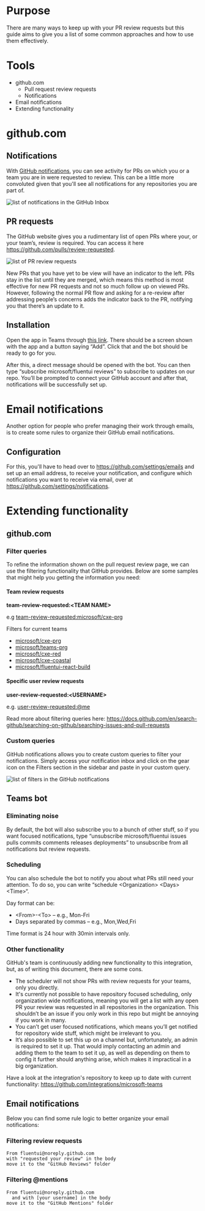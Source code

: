 # Purpose

There are many ways to keep up with your PR review requests but this guide aims to give you a list of some common approaches and how to use them effectively.

# Tools

- github.com
  - Pull request review requests
  - Notifications
- Email notifications
- Extending functionality

# github.com

## Notifications

With [GitHub notifications](https://github.com/notifications), you can see activity for PRs on which you or a team you are in were requested to review. This can be a little more convoluted given that you'll see all notifications for any repositories you are part of.

![list of notifications in the GitHub Inbox](https://user-images.githubusercontent.com/39736248/154150991-22be6e40-5eb3-46a8-ae47-5943ce6d6879.png)

## PR requests

The GitHub website gives you a rudimentary list of open PRs where your, or your team’s, review is required. You can access it here https://github.com/pulls/review-requested.

![list of PR review requests](https://user-images.githubusercontent.com/39736248/154149615-05ab4176-5774-440b-bcd1-109f71a01fdc.png)

New PRs that you have yet to be view will have an indicator to the left.
PRs stay in the list until they are merged, which means this method is most effective for new PR requests and not so much follow up on viewed PRs.
However, following the normal PR flow and asking for a re-review after addressing people’s concerns adds the indicator back to the PR, notifying you that there’s an update to it.

## Installation

Open the app in Teams through [this link](https://teams.microsoft.com/l/app/ca9e26b7-dce5-44a0-b2b7-a70a3d65ce25). There should be a screen shown with the app and a button saying “Add”. Click that and the bot should be ready to go for you.

After this, a direct message should be opened with the bot. You can then type “subscribe microsoft/fluentui reviews” to subscribe to updates on our repo.
You’ll be prompted to connect your GitHub account and after that, notifications will be successfully set up.

# Email notifications

Another option for people who prefer managing their work through emails, is to create some rules to organize their GitHub email notifications.

## Configuration

For this, you'll have to head over to https://github.com/settings/emails and set up an email address, to receive your notification, and configure which notifications you want to receive via email, over at https://github.com/settings/notifications.

# Extending functionality

## github.com

### Filter queries

To refine the information shown on the pull request review page, we can use the filtering functionality that GitHub provides. Below are some samples that might help you getting the information you need:

#### Team review requests

**team-review-requested:\<TEAM NAME\>**

e.g [team-review-requested:microsoft/cxe-prg](https://github.com/pulls?q=is%3Aopen+is%3Apr+team-review-requested%3Amicrosoft%2Fcxe-prg)

Filters for current teams

- [microsoft/cxe-prg](https://github.com/pulls?q=is%3Aopen+is%3Apr+team-review-requested%3Amicrosoft%2Fcxe-prg)
- [microsoft/teams-prg](https://github.com/pulls?q=is%3Aopen+is%3Apr+team-review-requested%3Amicrosoft%2Fteams-prg)
- [microsoft/cxe-red](https://github.com/pulls?q=is%3Aopen+is%3Apr+team-review-requested%3Amicrosoft%2Fcxe-red)
- [microsoft/cxe-coastal](https://github.com/pulls?q=is%3Aopen+is%3Apr+team-review-requested%3Amicrosoft%2Fcxe-coastal)
- [microsoft/fluentui-react-build](https://github.com/pulls?q=is%3Aopen+is%3Apr+team-review-requested%3Amicrosoft%2Ffluentui-react-build)

#### Specific user review requests

**user-review-requested:\<USERNAME\>**

e.g. [user-review-requested:@me](https://github.com/pulls?q=is%3Aopen+is%3Apr+user-review-requested%3A%40me)

Read more about filtering queries here: https://docs.github.com/en/search-github/searching-on-github/searching-issues-and-pull-requests

### Custom queries

GitHub notifications allows you to create custom queries to filter your notifications. Simply access your notification inbox and click on the gear icon on the Filters section in the sidebar and paste in your custom query.

![list of filters in the GitHub notifications](https://user-images.githubusercontent.com/39736248/154156528-2b4981b8-b263-48cd-b61a-df50cce90599.png)

## Teams bot

### Eliminating noise

By default, the bot will also subscribe you to a bunch of other stuff, so if you want focused notifications, type “unsubscribe microsoft/fluentui issues pulls commits comments releases deployments” to unsubscribe from all notifications but review requests.

### Scheduling

You can also schedule the bot to notify you about what PRs still need your attention. To do so, you can write “schedule \<Organization\> \<Days\> \<Time\>“.

Day format can be:

- \<From\>-\<To\> – e.g., Mon-Fri
- Days separated by commas – e.g., Mon,Wed,Fri

Time format is 24 hour with 30min intervals only.

### Other functionality

GitHub's team is continuously adding new functionality to this integration, but, as of writing this document, there are some cons.

- The scheduler will not show PRs with review requests for your teams, only you directly.
- It's currently not possible to have repository focused scheduling, only organization wide notifications, meaning you will get a list with any open PR your review was requested in all repositories in the organization. This shouldn’t be an issue if you only work in this repo but might be annoying if you work in many.
- You can’t get user focused notifications, which means you’ll get notified for repository wide stuff, which might be irrelevant to you.
- It’s also possible to set this up on a channel but, unfortunately, an admin is required to set it up. That would imply contacting an admin and adding them to the team to set it up, as well as depending on them to config it further should anything arise, which makes it impractical in a big organization.

Have a look at the integration's repository to keep up to date with current functionality: https://github.com/integrations/microsoft-teams

## Email notifications

Below you can find some rule logic to better organize your email notifications:

### Filtering review requests

```
From fluentui@noreply.github.com
with "requested your review" in the body
move it to the "GitHub Reviews" folder
```

### Filtering @mentions

```
From fluentui@noreply.github.com
  and with [your username] in the body
move it to the "GitHub Mentions" folder
```

